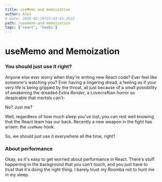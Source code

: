 ```yaml
---
title: useMemo and memoization
author: Alex
# date: 2020-02-19T23:43:45.262Z
path: /usememo-and-memoization
tags: ['react', 'hooks']
---
```


# useMemo and Memoization
### You should just use it right?

Anyone else ever worry when they're writing new React code? Ever feel like someone's watching you? Ever having a lingering dread, a feeling as if your very life is being gripped by the throat, all just because of a small possibility of awakening the dreaded _Extra Render_, a Lovecraftian horror so despicable that mortals can't-

No? Just me?

Well, regardless of how much sleep you've lost, you can rest well knowing that the React team has our back. Recently a new weapon in the fight has arisen: the `useMemo` hook.

So, we should just use it everywhere all the time, right?

### About performance

Okay, so it's easy to get worried about performance in React. There's stuff happening in the background that you can't touch, and you just have to _trust_ that it's doing the right thing. I barely trust my Roomba not to hunt me in my sleep.

